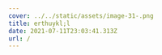 ```yaml
---
cover: ../../static/assets/image-31-.png
title: erthuykl;l
date: 2021-07-11T23:03:41.313Z
url: /
---
```

